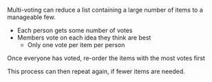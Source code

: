 Multi-voting can reduce a list containing a large number of items to a manageable few. 

- Each person gets some number of votes
- Members vote on each idea they think are best
    - Only one vote per item per person

Once everyone has voted, re-order the items with the most votes first

This process can then repeat again, if fewer items are needed.
